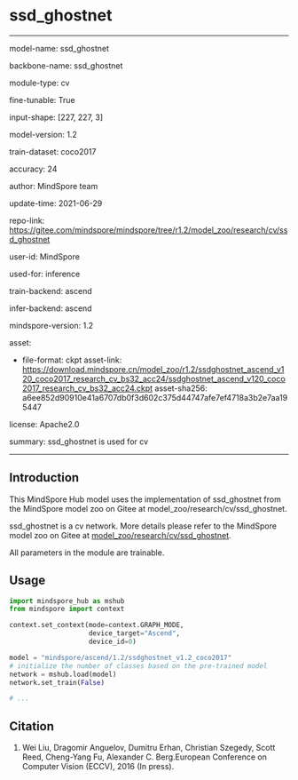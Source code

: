 # ssd_ghostnet

---

model-name: ssd_ghostnet

backbone-name: ssd_ghostnet

module-type: cv

fine-tunable: True

input-shape: [227, 227, 3]

model-version: 1.2

train-dataset: coco2017

accuracy: 24

author: MindSpore team

update-time: 2021-06-29

repo-link: <https://gitee.com/mindspore/mindspore/tree/r1.2/model_zoo/research/cv/ssd_ghostnet>

user-id: MindSpore

used-for: inference

train-backend: ascend

infer-backend: ascend

mindspore-version: 1.2

asset:

-
    file-format: ckpt
    asset-link: <https://download.mindspore.cn/model_zoo/r1.2/ssdghostnet_ascend_v120_coco2017_research_cv_bs32_acc24/ssdghostnet_ascend_v120_coco2017_research_cv_bs32_acc24.ckpt>
    asset-sha256: a6ee852d90910e41a6707db0f3d602c375d44747afe7ef4718a3b2e7aa195447

license: Apache2.0

summary: ssd_ghostnet is used for cv

---

## Introduction

This MindSpore Hub model uses the implementation of ssd_ghostnet from the MindSpore model zoo on Gitee at model_zoo/research/cv/ssd_ghostnet.

ssd_ghostnet is a cv network. More details please refer to the MindSpore model zoo on Gitee at [model_zoo/research/cv/ssd_ghostnet](https://gitee.com/mindspore/mindspore/blob/r1.2/model_zoo/research/cv/ssd_ghostnet/README.md).

All parameters in the module are trainable.

## Usage

```python
import mindspore_hub as mshub
from mindspore import context

context.set_context(mode=context.GRAPH_MODE,
                    device_target="Ascend",
                    device_id=0)

model = "mindspore/ascend/1.2/ssdghostnet_v1.2_coco2017"
# initialize the number of classes based on the pre-trained model
network = mshub.load(model)
network.set_train(False)

# ...
```

## Citation

1. Wei Liu, Dragomir Anguelov, Dumitru Erhan, Christian Szegedy, Scott Reed, Cheng-Yang Fu, Alexander C. Berg.European Conference on Computer Vision (ECCV), 2016 (In press).
